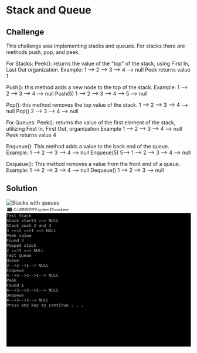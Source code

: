# Stack and Queue

## Challenge
This challenge was implementing stacks and queues. For stacks there are methods push, pop, and peek.

For Stacks:
Peek(): returns the value of the "top" of the stack, using First In, Last Out organization.
Example:
1 --> 2 --> 3 --> 4 --> null
Peek returns value 1

Push(): this method adds a new node to the top of the stack.
Example: 
1 --> 2 --> 3 --> 4 --> null
Push(5) 
1 --> 2 --> 3 --> 4 --> 5 --> null

Pop(): this method removes the top value of the stack.
1 --> 2 --> 3 --> 4 --> null
Pop()
2 --> 3 --> 4 --> null

For Queues:
Peek(): returns the value of the first element of the stack, utilizing First In, First Out, organization
Example
1 --> 2 --> 3 --> 4 --> null
Peek returns value 4

Enqueue(): This method adds a value to the back end of the queue.
Example: 
1 --> 2 --> 3 --> 4 --> null
Enqueue(5) 
5--> 1 --> 2 --> 3 --> 4 --> null

Dequeue(): This method removes a value from the front end of a queue.
Example: 
1 --> 2 --> 3 --> 4 --> null
Dequeue() 
1 --> 2 --> 3 --> null


## Solution
![Stacks with queues](../../Assets/StackAndQ.jpg)
![Stack and queue program screenshot](../../Assets/StackAndQScreen.jpg)

